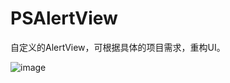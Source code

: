 # PSAlertView
自定义的AlertView，可根据具体的项目需求，重构UI。



![image](https://github.com/liuxu0718/PSAlertView/blob/master/screenshot.png)
